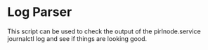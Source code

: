 # Log Parser
This script can be used to check the output of the pirlnode.service journalctl log and see if things are looking good.